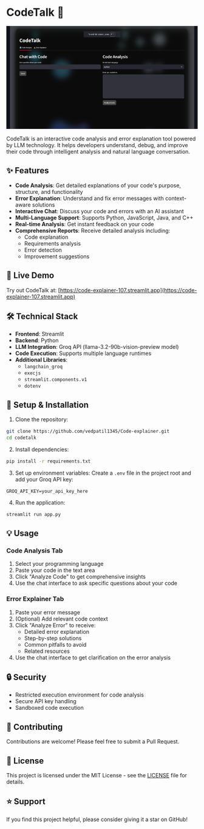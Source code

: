 # CodeTalk 🤖

[![Streamlit App](https://github.com/vedpatil1345/Code-explainer/blob/main/screenshot.png)](https://code-explainer-107.streamlit.app)

CodeTalk is an interactive code analysis and error explanation tool powered by LLM technology. It helps developers understand, debug, and improve their code through intelligent analysis and natural language conversation.

## ✨ Features

- **Code Analysis**: Get detailed explanations of your code's purpose, structure, and functionality
- **Error Explanation**: Understand and fix error messages with context-aware solutions
- **Interactive Chat**: Discuss your code and errors with an AI assistant
- **Multi-Language Support**: Supports Python, JavaScript, Java, and C++
- **Real-time Analysis**: Get instant feedback on your code
- **Comprehensive Reports**: Receive detailed analysis including:
  - Code explanation
  - Requirements analysis
  - Error detection
  - Improvement suggestions

## 🚀 Live Demo

Try out CodeTalk at: [https://code-explainer-107.streamlit.app](https://code-explainer-107.streamlit.app)

## 🛠️ Technical Stack

- **Frontend**: Streamlit
- **Backend**: Python
- **LLM Integration**: Groq API (llama-3.2-90b-vision-preview model)
- **Code Execution**: Supports multiple language runtimes
- **Additional Libraries**:
  - `langchain_groq`
  - `execjs`
  - `streamlit.components.v1`
  - `dotenv`

## 🔧 Setup & Installation

1. Clone the repository:
```bash
git clone https://github.com/vedpatil1345/Code-explainer.git
cd codetalk
```

2. Install dependencies:
```bash
pip install -r requirements.txt
```

3. Set up environment variables:
Create a `.env` file in the project root and add your Groq API key:
```
GROQ_API_KEY=your_api_key_here
```

4. Run the application:
```bash
streamlit run app.py
```

## 💡 Usage

### Code Analysis Tab
1. Select your programming language
2. Paste your code in the text area
3. Click "Analyze Code" to get comprehensive insights
4. Use the chat interface to ask specific questions about your code

### Error Explainer Tab
1. Paste your error message
2. (Optional) Add relevant code context
3. Click "Analyze Error" to receive:
   - Detailed error explanation
   - Step-by-step solutions
   - Common pitfalls to avoid
   - Related resources
4. Use the chat interface to get clarification on the error analysis

## 🔒 Security

- Restricted execution environment for code analysis
- Secure API key handling
- Sandboxed code execution

## 🤝 Contributing

Contributions are welcome! Please feel free to submit a Pull Request.

## 📝 License

This project is licensed under the MIT License - see the [LICENSE](LICENSE) file for details.

## ⭐ Support

If you find this project helpful, please consider giving it a star on GitHub!
